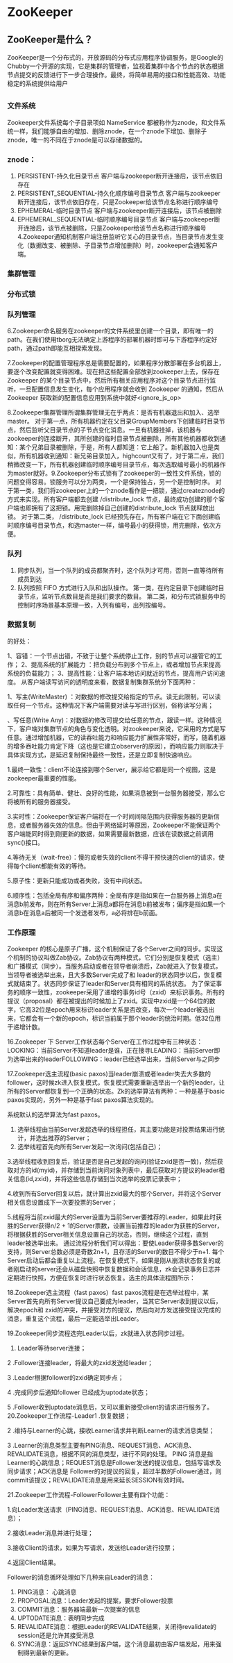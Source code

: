 # ZooKeeper



## ZooKeeper是什么？

ZooKeeper是一个分布式的，开放源码的分布式应用程序协调服务，是Google的Chubby一个开源的实现，它是集群的管理者，监视着集群中各个节点的状态根据节点提交的反馈进行下一步合理操作。最终，将简单易用的接口和性能高效、功能稳定的系统提供给用户



## 

### 文件系统

Zookeeper文件系统每个子目录项如 NameService 都被称作为znode，和文件系统一样，我们能够自由的增加、删除znode，在一个znode下增加、删除子znode，唯一的不同在于znode是可以存储数据的。 

### znode： 

1. PERSISTENT-持久化目录节点 客户端与zookeeper断开连接后，该节点依旧存在 
2. PERSISTENT_SEQUENTIAL-持久化顺序编号目录节点 客户端与zookeeper断开连接后，该节点依旧存在，只是Zookeeper给该节点名称进行顺序编号
3. EPHEMERAL-临时目录节点 客户端与zookeeper断开连接后，该节点被删除 
4. EPHEMERAL_SEQUENTIAL-临时顺序编号目录节点 客户端与zookeeper断开连接后，该节点被删除，只是Zookeeper给该节点名称进行顺序编号 4.Zookeeper通知机制客户端注册监听它关心的目录节点，当目录节点发生变化（数据改变、被删除、子目录节点增加删除）时，zookeeper会通知客户端。



### 集群管理  



### 分布式锁



### 队列管理



6.Zookeeper命名服务在zookeeper的文件系统里创建一个目录，即有唯一的path。在我们使用tborg无法确定上游程序的部署机器时即可与下游程序约定好path，通过path即能互相探索发现。

7.Zookeeper的配置管理程序总是需要配置的，如果程序分散部署在多台机器上，要逐个改变配置就变得困难。现在把这些配置全部放到zookeeper上去，保存在 Zookeeper 的某个目录节点中，然后所有相关应用程序对这个目录节点进行监听，一旦配置信息发生变化，每个应用程序就会收到 Zookeeper 的通知，然后从 Zookeeper 获取新的配置信息应用到系统中就好<ignore_js_op>

 8.Zookeeper集群管理所谓集群管理无在乎两点：是否有机器退出和加入、选举master。 对于第一点，所有机器约定在父目录GroupMembers下创建临时目录节点，然后监听父目录节点的子节点变化消息。一旦有机器挂掉，该机器与 zookeeper的连接断开，其所创建的临时目录节点被删除，所有其他机器都收到通知：某个兄弟目录被删除，于是，所有人都知道：它上船了。新机器加入也是类似，所有机器收到通知：新兄弟目录加入，highcount又有了，对于第二点，我们稍微改变一下，所有机器创建临时顺序编号目录节点，每次选取编号最小的机器作为master就好。9.Zookeeper分布式锁有了zookeeper的一致性文件系统，锁的问题变得容易。锁服务可以分为两类，一个是保持独占，另一个是控制时序。 对于第一类，我们将zookeeper上的一个znode看作是一把锁，通过createznode的方式来实现。所有客户端都去创建 /distribute_lock 节点，最终成功创建的那个客户端也即拥有了这把锁。用完删除掉自己创建的distribute_lock 节点就释放出锁。 对于第二类， /distribute_lock 已经预先存在，所有客户端在它下面创建临时顺序编号目录节点，和选master一样，编号最小的获得锁，用完删除，依次方便。

### 队列

1. 同步队列，当一个队列的成员都聚齐时，这个队列才可用，否则一直等待所有成员到达
2. 队列按照 FIFO 方式进行入队和出队操作。 第一类，在约定目录下创建临时目录节点，监听节点数目是否是我们要求的数目。 第二类，和分布式锁服务中的控制时序场景基本原理一致，入列有编号，出列按编号。

### 数据复制

的好处： 

1、容错：一个节点出错，不致于让整个系统停止工作，别的节点可以接管它的工作； 2、提高系统的扩展能力 ：把负载分布到多个节点上，或者增加节点来提高系统的负载能力； 3、提高性能：让客户端本地访问就近的节点，提高用户访问速度。 从客户端读写访问的透明度来看，数据复制集群系统分下面两种： 

1、写主(WriteMaster) ：对数据的修改提交给指定的节点。读无此限制，可以读取任何一个节点。这种情况下客户端需要对读与写进行区别，俗称读写分离； 

、写任意(Write Any)：对数据的修改可提交给任意的节点，跟读一样。这种情况下，客户端对集群节点的角色与变化透明。对zookeeper来说，它采用的方式是写任意。通过增加机器，它的读吞吐能力和响应能力扩展性非常好，而写，随着机器的增多吞吐能力肯定下降（这也是它建立observer的原因），而响应能力则取决于具体实现方式，是延迟复制保持最终一致性，还是立即复制快速响应。




1.最终一致性：client不论连接到哪个Server，展示给它都是同一个视图，这是zookeeper最重要的性能。 

2.可靠性：具有简单、健壮、良好的性能，如果消息被到一台服务器接受，那么它将被所有的服务器接受。 

3.实时性：Zookeeper保证客户端将在一个时间间隔范围内获得服务器的更新信息，或者服务器失效的信息。但由于网络延时等原因，Zookeeper不能保证两个客户端能同时得到刚更新的数据，如果需要最新数据，应该在读数据之前调用sync()接口。 

4.等待无关（wait-free）：慢的或者失效的client不得干预快速的client的请求，使得每个client都能有效的等待。 

5.原子性：更新只能成功或者失败，没有中间状态。 

6.顺序性：包括全局有序和偏序两种：全局有序是指如果在一台服务器上消息a在消息b前发布，则在所有Server上消息a都将在消息b前被发布；偏序是指如果一个消息b在消息a后被同一个发送者发布，a必将排在b前面。 

### 工作原理

Zookeeper 的核心是原子广播，这个机制保证了各个Server之间的同步。实现这个机制的协议叫做Zab协议。Zab协议有两种模式，它们分别是恢复模式（选主）和广播模式（同步）。当服务启动或者在领导者崩溃后，Zab就进入了恢复模式，当领导者被选举出来，且大多数Server完成了和 leader的状态同步以后，恢复模式就结束了。状态同步保证了leader和Server具有相同的系统状态。 为了保证事务的顺序一致性，zookeeper采用了递增的事务id号（zxid）来标识事务。所有的提议（proposal）都在被提出的时候加上了zxid。实现中zxid是一个64位的数字，它高32位是epoch用来标识leader关系是否改变，每次一个leader被选出来，它都会有一个新的epoch，标识当前属于那个leader的统治时期。低32位用于递增计数。

16.Zookeeper 下 Server工作状态每个Server在工作过程中有三种状态： LOOKING：当前Server不知道leader是谁，正在搜寻LEADING：当前Server即为选举出来的leaderFOLLOWING：leader已经选举出来，当前Server与之同步

17.Zookeeper选主流程(basic paxos)当leader崩溃或者leader失去大多数的follower，这时候zk进入恢复模式，恢复模式需要重新选举出一个新的leader，让所有的Server都恢复到一个正确的状态。Zk的选举算法有两种：一种是基于basic paxos实现的，另外一种是基于fast paxos算法实现的。

系统默认的选举算法为fast paxos。

1. 选举线程由当前Server发起选举的线程担任，其主要功能是对投票结果进行统计，并选出推荐的Server； 
2. 选举线程首先向所有Server发起一次询问(包括自己)； 

3.选举线程收到回复后，验证是否是自己发起的询问(验证zxid是否一致)，然后获取对方的id(myid)，并存储到当前询问对象列表中，最后获取对方提议的leader相关信息(id,zxid)，并将这些信息存储到当次选举的投票记录表中； 

4.收到所有Server回复以后，就计算出zxid最大的那个Server，并将这个Server相关信息设置成下一次要投票的Server； 

5.线程将当前zxid最大的Server设置为当前Server要推荐的Leader，如果此时获胜的Server获得n/2 + 1的Server票数，设置当前推荐的leader为获胜的Server，将根据获胜的Server相关信息设置自己的状态，否则，继续这个过程，直到leader被选举出来。 通过流程分析我们可以得出：要使Leader获得多数Server的支持，则Server总数必须是奇数2n+1，且存活的Server的数目不得少于n+1. 每个Server启动后都会重复以上流程。在恢复模式下，如果是刚从崩溃状态恢复的或者刚启动的server还会从磁盘快照中恢复数据和会话信息，zk会记录事务日志并定期进行快照，方便在恢复时进行状态恢复。选主的具体流程图所示： 

18.Zookeeper选主流程（fast paxos）fast paxos流程是在选举过程中，某Server首先向所有Server提议自己要成为leader，当其它Server收到提议以后，解决epoch和 zxid的冲突，并接受对方的提议，然后向对方发送接受提议完成的消息，重复这个流程，最后一定能选举出Leader。

19.Zookeeper同步流程选完Leader以后，zk就进入状态同步过程。 

1. Leader等待server连接； 

2 .Follower连接leader，将最大的zxid发送给leader； 

3 .Leader根据follower的zxid确定同步点； 

4 .完成同步后通知follower 已经成为uptodate状态； 

5 .Follower收到uptodate消息后，又可以重新接受client的请求进行服务了。20.Zookeeper工作流程-Leader1 .恢复数据；

 2 .维持与Learner的心跳，接收Learner请求并判断Learner的请求消息类型； 

3 .Learner的消息类型主要有PING消息、REQUEST消息、ACK消息、REVALIDATE消息，根据不同的消息类型，进行不同的处理。 PING 消息是指Learner的心跳信息；REQUEST消息是Follower发送的提议信息，包括写请求及同步请求；ACK消息是 Follower的对提议的回复，超过半数的Follower通过，则commit该提议；REVALIDATE消息是用来延长SESSION有效时间。

21.Zookeeper工作流程-FollowerFollower主要有四个功能： 

1.向Leader发送请求（PING消息、REQUEST消息、ACK消息、REVALIDATE消息）； 

2.接收Leader消息并进行处理； 

3.接收Client的请求，如果为写请求，发送给Leader进行投票；

4.返回Client结果。 



Follower的消息循环处理如下几种来自Leader的消息： 

1. PING消息： 心跳消息
2. PROPOSAL消息：Leader发起的提案，要求Follower投票
3. COMMIT消息：服务器端最新一次提案的信息
4. UPTODATE消息：表明同步完成
5. REVALIDATE消息：根据Leader的REVALIDATE结果，关闭待revalidate的session还是允许其接受消息
6. SYNC消息：返回SYNC结果到客户端，这个消息最初由客户端发起，用来强制得到最新的更新。

